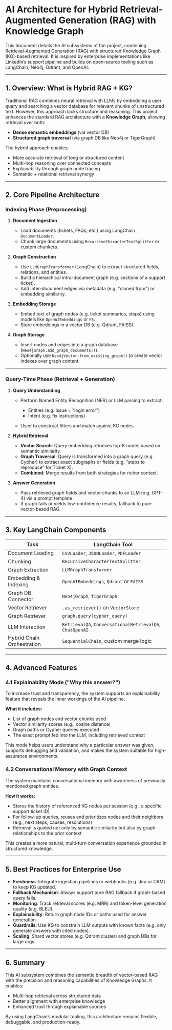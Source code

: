 # AI Architecture for Hybrid Retrieval-Augmented Generation (RAG) with Knowledge Graph

This document details the AI subsystems of the project, combining Retrieval-Augmented Generation (RAG) with structured Knowledge Graph (KG)-based retrieval. It is inspired by enterprise implementations like LinkedIn’s support pipeline and builds on open-source tooling such as LangChain, Neo4j, Qdrant, and OpenAI.

---

## 1. Overview: What is Hybrid RAG + KG?

Traditional RAG combines neural retrieval with LLMs by embedding a user query and searching a vector database for relevant chunks of unstructured text. However, this approach lacks structure and reasoning. This project enhances the standard RAG architecture with a **Knowledge Graph**, allowing retrieval over both:

- **Dense semantic embeddings** (via vector DB)
- **Structured graph traversal** (via graph DB like Neo4j or TigerGraph)

The hybrid approach enables:

- More accurate retrieval of long or structured content
- Multi-hop reasoning over connected concepts
- Explainability through graph node tracing
- Semantic + relational retrieval synergy

---

## 2. Core Pipeline Architecture

### Indexing Phase (Preprocessing)

1. **Document Ingestion**

   - Load documents (tickets, FAQs, etc.) using LangChain `DocumentLoader`.
   - Chunk large documents using `RecursiveCharacterTextSplitter` or custom chunkers.

2. **Graph Construction**

   - Use `LLMGraphTransformer` (LangChain) to extract structured fields, relations, and entities.
   - Build a hierarchical intra-document graph (e.g. sections of a support ticket).
   - Add inter-document edges via metadata (e.g. "cloned from") or embedding similarity.

3. **Embedding Storage**

   - Embed text of graph nodes (e.g. ticket summaries, steps) using models like `OpenAIEmbeddings` or `E5`.
   - Store embeddings in a vector DB (e.g. Qdrant, FAISS).

4. **Graph Storage**

   - Insert nodes and edges into a graph database (`Neo4jGraph.add_graph_documents()`).
   - Optionally use `Neo4jVector.from_existing_graph()` to create vector indexes over graph content.

---

### Query-Time Phase (Retrieval + Generation)

1. **Query Understanding**

   - Perform Named Entity Recognition (NER) or LLM parsing to extract:

     - Entities (e.g. issue = "login error")
     - Intent (e.g. fix instructions)

   - Used to construct filters and match against KG nodes.

2. **Hybrid Retrieval**

   - **Vector Search**: Query embedding retrieves top-K nodes based on semantic similarity.
   - **Graph Traversal**: Query is transformed into a graph query (e.g. Cypher) to extract exact subgraphs or fields (e.g. “steps to reproduce” for Ticket X).
   - **Combined**: Merge results from both strategies for richer context.

3. **Answer Generation**

   - Pass retrieved graph fields and vector chunks to an LLM (e.g. GPT-4) via a prompt template.
   - If graph fails or yields low-confidence results, fallback to pure vector-based RAG.

---

## 3. Key LangChain Components

| Task                       | LangChain Tool                                           |
| -------------------------- | -------------------------------------------------------- |
| Document Loading           | `CSVLoader`, `JSONLoader`, `PDFLoader`                   |
| Chunking                   | `RecursiveCharacterTextSplitter`                         |
| Graph Extraction           | `LLMGraphTransformer`                                    |
| Embedding & Indexing       | `OpenAIEmbeddings`, `Qdrant` or `FAISS`                  |
| Graph DB Connector         | `Neo4jGraph`, `TigerGraph`                               |
| Vector Retriever           | `.as_retriever()` on `VectorStore`                       |
| Graph Retriever            | `graph.query(cypher_query)`                              |
| LLM Interaction            | `RetrievalQA`, `ConversationalRetrievalQA`, `ChatOpenAI` |
| Hybrid Chain Orchestration | `SequentialChain`, custom merge logic                    |

---

## 4. Advanced Features

### 4.1 Explainability Mode ("Why this answer?")

To increase trust and transparency, the system supports an explainability feature that reveals the inner workings of the AI pipeline.

**What it includes:**

- List of graph nodes and vector chunks used
- Vector similarity scores (e.g., cosine distance)
- Graph paths or Cypher queries executed
- The exact prompt fed into the LLM, including retrieved context

This mode helps users understand why a particular answer was given, supports debugging and validation, and makes the system suitable for high-assurance environments.

### 4.2 Conversational Memory with Graph Context

The system maintains conversational memory with awareness of previously mentioned graph entities.

**How it works:**

- Stores the history of referenced KG nodes per session (e.g., a specific support ticket ID)
- For follow-up queries, reuses and prioritizes nodes and their neighbors (e.g., next steps, causes, resolutions)
- Retrieval is guided not only by semantic similarity but also by graph relationships to the prior context

This creates a more natural, multi-turn conversation experience grounded in structured knowledge.

---

## 5. Best Practices for Enterprise Use

- **Freshness**: Integrate ingestion pipelines or webhooks (e.g. Jira or CRM) to keep KG updated.
- **Fallback Mechanism**: Always support pure RAG fallback if graph-based query fails.
- **Monitoring**: Track retrieval scores (e.g. MRR) and token-level generation quality (e.g. BLEU).
- **Explainability**: Return graph node IDs or paths used for answer generation.
- **Guardrails**: Use KG to constrain LLM outputs with known facts (e.g. only generate answers with cited nodes).
- **Scaling**: Shard vector stores (e.g. Qdrant cluster) and graph DBs for large orgs.

---

## 6. Summary

This AI subsystem combines the semantic breadth of vector-based RAG with the precision and reasoning capabilities of Knowledge Graphs. It enables:

- Multi-hop retrieval across structured data
- Better alignment with enterprise knowledge
- Enhanced trust through explainable sources

By using LangChain’s modular tooling, this architecture remains flexible, debuggable, and production-ready.

```

```

